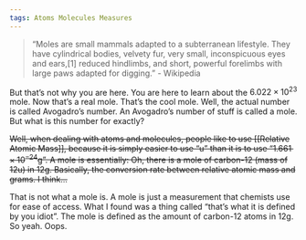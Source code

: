 ```yaml
---
tags: Atoms Molecules Measures 
---
```


> “Moles are small mammals adapted to a subterranean lifestyle. They have cylindrical bodies, velvety fur, very small, inconspicuous eyes and ears,[1] reduced hindlimbs, and short, powerful forelimbs with large paws adapted for digging.” - Wikipedia

But that’s not why you are here. You are here to learn about the $6.022\times 10^{23}$ mole. Now that’s a real mole. That’s the cool mole. Well, the actual number is called Avogadro’s number. An Avogadro’s number of stuff is called a mole. But what is this number for exactly?

~~Well, when dealing with atoms and molecules, people like to use [[Relative Atomic Mass]], because it is simply easier to use “u” than it is to use “$1.661\times 10^{-24}$g”. A mole is essentially: Oh, there is a mole of carbon-12 (mass of 12u) in 12g. Basically, the conversion rate between relative atomic mass and grams. I think…~~

That is not what a mole is. A mole is just a measurement that chemists use for ease of access. What I found was a thing called “that’s what it is defined by you idiot”. The mole is defined as the amount of carbon-12 atoms in 12g. So yeah. Oops.